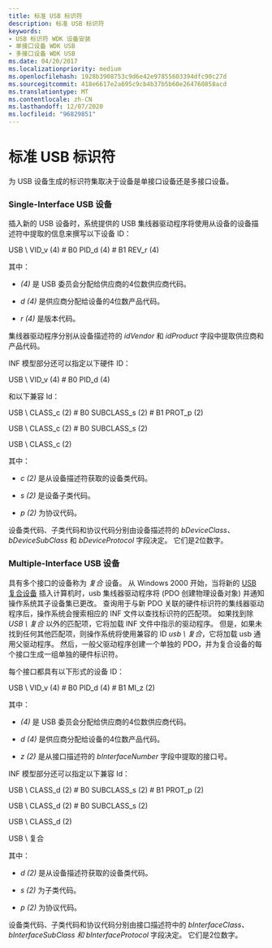 ```yaml
---
title: 标准 USB 标识符
description: 标准 USB 标识符
keywords:
- USB 标识符 WDK 设备安装
- 单接口设备 WDK USB
- 多接口设备 WDK USB
ms.date: 04/20/2017
ms.localizationpriority: medium
ms.openlocfilehash: 1928b3908753c9d6e42e97855603394dfc90c27d
ms.sourcegitcommit: 418e6617e2a695c9cb4b37b5b60e264760858acd
ms.translationtype: MT
ms.contentlocale: zh-CN
ms.lasthandoff: 12/07/2020
ms.locfileid: "96829851"
---
```

# <a name="standard-usb-identifiers"></a>标准 USB 标识符





<a href="" id="the-set-of-identifiers-generated-for-usb-devices-depends-on-whether-the-device-is-a-single-interface-device-or-a-multiple-interface-device-"></a>为 USB 设备生成的标识符集取决于设备是单接口设备还是多接口设备。  

### <a name="single-interface-usb-devices"></a>Single-Interface USB 设备

插入新的 USB 设备时，系统提供的 USB 集线器驱动程序将使用从设备的设备描述符中提取的信息来撰写以下设备 ID：

USB \\ VID_v (4) # B0 PID_d (4) # B1 REV_r (4) 

其中：

-   *(4)* 是 USB 委员会分配给供应商的4位数供应商代码。

-   *d (4)* 是供应商分配给设备的4位数产品代码。

-   *r (4)* 是版本代码。

集线器驱动程序分别从设备描述符的 *idVendor* 和 *idProduct* 字段中提取供应商和产品代码。

INF 模型部分还可以指定以下硬件 ID：

USB \\ VID_v (4) # B0 PID_d (4) 

和以下兼容 Id：

USB \\ CLASS_c (2) # B0 SUBCLASS_s (2) # B1 PROT_p (2) 

USB \\ CLASS_c (2) # B0 SUBCLASS_s (2) 

USB \\ CLASS_c (2) 

其中：

-   *c (2)* 是从设备描述符获取的设备类代码。

-   *s (2)* 是设备子类代码。

-   *p (2)* 为协议代码。

设备类代码、子类代码和协议代码分别由设备描述符的 *bDeviceClass、bDeviceSubClass* 和 *bDeviceProtocol* 字段决定。 它们是2位数字。

### <a name="multiple-interface-usb-devices"></a>Multiple-Interface USB 设备

具有多个接口的设备称为 *复合* 设备。 从 Windows 2000 开始，当将新的 [USB 复合设备](/windows-hardware/drivers/ddi/index) 插入计算机时，usb 集线器驱动程序将 (PDO 创建物理设备对象) 并通知操作系统其子设备集已更改。 查询用于与新 PDO 关联的硬件标识符的集线器驱动程序后，操作系统会搜索相应的 INF 文件以查找标识符的匹配项。 如果找到除 *USB \\ 复合* 以外的匹配项，它将加载 INF 文件中指示的驱动程序。 但是，如果未找到任何其他匹配项，则操作系统将使用兼容的 ID *usb \\ 复合*，它将加载 usb 通用父驱动程序。 然后，一般父驱动程序创建一个单独的 PDO，并为复合设备的每个接口生成一组单独的硬件标识符。

每个接口都具有以下形式的设备 ID：

USB \\ VID_v (4) # B0 PID_d (4) # B1 MI_z (2) 

其中：

-   *(4)* 是 USB 委员会分配给供应商的4位数供应商代码。

-   *d (4)* 是供应商分配给设备的4位数产品代码。

-   *z (2)* 是从接口描述符的 *bInterfaceNumber* 字段中提取的接口号。

INF 模型部分还可以指定以下兼容 Id：

USB \\ CLASS_d (2) # B0 SUBCLASS_s (2) # B1 PROT_p (2) 

USB \\ CLASS_d (2) # B0 SUBCLASS_s (2) 

USB \\ CLASS_d (2) 

USB \\ 复合

其中：

-   *d (2)* 是从设备描述符获取的设备类代码。

-   *s (2)* 为子类代码。

-   *p (2)* 为协议代码。

设备类代码、子类代码和协议代码分别由接口描述符中的 *bInterfaceClass、bInterfaceSubClass 和 bInterfaceProtocol* 字段决定。 它们是2位数字。

 

